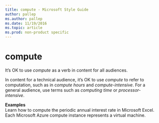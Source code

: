 ```yaml
---
title: compute - Microsoft Style Guide
author: pallep
ms.author: pallep
ms.date: 11/19/2016
ms.topic: article
ms.prod: non-product specific
---
```


# compute

It’s OK to use *compute* as a verb in content for all audiences.

In content for a technical audience, it’s OK to use *compute* to refer to computation, such as in c*ompute hours* and *compute-intensive*. For a general audience, use terms such as *computing time* or *processor-intensive*.

**Examples**  
Learn how to compute the periodic annual interest rate in Microsoft Excel.   
Each Microsoft Azure compute instance represents a virtual machine.  
